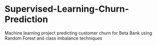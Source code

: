 # Supervised-Learning-Churn-Prediction
Machine learning project predicting customer churn for Beta Bank using Random Forest and class imbalance techniques

